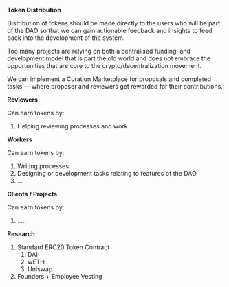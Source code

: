 **Token Distribution**

Distribution of tokens should be made directly to the users who will be part of the DAO so that we can gain actionable feedback and insights to feed back into the development of the system.   

Too many projects are relying on both a centralised funding, and development model that is part the old world and does not embrace the opportunities that are core to the crypto/decentralization movement.

We can implement a Curation Marketplace for proposals and completed tasks — where proposer and reviewers get rewarded for their contributions.

**Reviewers**

Can earn tokens by:

1. Helping reviewing processes and work

**Workers**

Can earn tokens by:

1. Writing processes
2. Designing or development tasks relating to features of the DAO
3. ...

**Clients / Projects**

Can earn tokens by:

1. .....

**Research**

1. Standard ERC20 Token Contract
   1. DAI
   2. wETH
   3. Uniswap
2. Founders + Employee Vesting

